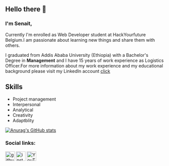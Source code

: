 ## Hello there 👋

### I'm Senait,

Currently I'm enrolled as Web Developer student at  HackYourfuture Belgium.I am passionate about learning new things and share them with others.

I graduated from Addis Ababa University (Ethiopia) with a Bachelor's Degree in **Management** and I have 15 years of work experience as Logistics Officer.For more information about my work experience and my educational background please visit my LinkedIn account [click](https://www.linkedin.com/in/senait-b-86944277)


## Skills

* Project management
* Interpersonal
* Analytical 
* Creativity
* Adaptblity 

[![Anurag's GitHub stats](https://github-readme-stats.vercel.app/api?username=Senait-coding)](https://github.com/anuraghazra/github-readme-stats)   

  
### Social links:

[<img src='https://cdn.jsdelivr.net/npm/simple-icons@3.0.1/icons/github.svg' alt='github' height='30'>](https://github.com/Senait-coding) 
[<img src='https://cdn.jsdelivr.net/npm/simple-icons@3.0.1/icons/instagram.svg' alt='instagram' height='30'>](https://www.instagram.com/yenejojo)
[<img src='https://cdn.jsdelivr.net/npm/simple-icons@3.0.1/icons/youtube.svg' alt='YouTube' height='30'>](https://www.youtube.com/c/YejojoTube)  







